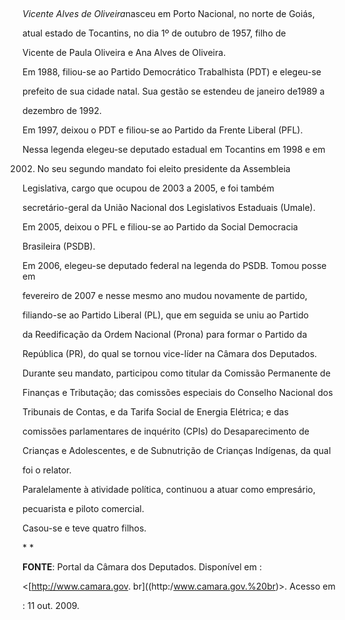 

 



*Vicente Alves de Oliveira*nasceu em Porto Nacional, no norte de Goiás,

atual estado de Tocantins, no dia 1º de outubro de 1957, filho de

Vicente de Paula Oliveira e Ana Alves de Oliveira.



Em 1988, filiou-se ao Partido Democrático Trabalhista (PDT) e elegeu-se

prefeito de sua cidade natal. Sua gestão se estendeu de janeiro de1989 a

dezembro de 1992.



Em 1997, deixou o PDT e filiou-se ao Partido da Frente Liberal (PFL).

Nessa legenda elegeu-se deputado estadual em Tocantins em 1998 e em

2002. No seu segundo mandato foi eleito presidente da Assembleia

Legislativa, cargo que ocupou de 2003 a 2005, e foi também

secretário-geral da União Nacional dos Legislativos Estaduais (Umale).

Em 2005, deixou o PFL e filiou-se ao Partido da Social Democracia

Brasileira (PSDB).



Em 2006, elegeu-se deputado federal na legenda do PSDB. Tomou posse em

fevereiro de 2007 e nesse mesmo ano mudou novamente de partido,

filiando-se ao Partido Liberal (PL), que em seguida se uniu ao Partido

da Reedificação da Ordem Nacional (Prona) para formar o Partido da

República (PR), do qual se tornou vice-líder na Câmara dos Deputados.

Durante seu mandato, participou como titular da Comissão Permanente de

Finanças e Tributação; das comissões especiais do Conselho Nacional dos

Tribunais de Contas, e da Tarifa Social de Energia Elétrica; e das

comissões parlamentares de inquérito (CPIs) do Desaparecimento de

Crianças e Adolescentes, e de Subnutrição de Crianças Indígenas, da qual

foi o relator.



Paralelamente à atividade política, continuou a atuar como empresário,

pecuarista e piloto comercial.



Casou-se e teve quatro filhos.



* *



**FONTE**: Portal da Câmara dos Deputados. Disponível em :

\<[http://www.camara.gov. br]((http:/www.camara.gov.%20br)\>. Acesso em

: 11 out. 2009.



 

